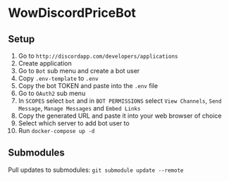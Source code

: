 # WowDiscordPriceBot

## Setup
1. Go to `http://discordapp.com/developers/applications`
1. Create application
1. Go to `Bot` sub menu and create a bot user
1. Copy `.env-template` to `.env`
1. Copy the bot TOKEN and paste into the `.env` file
1. Go to `OAuth2` sub menu
1. In `SCOPES` select `bot` and in `BOT PERMISSIONS` select `View Channels`, `Send Message`, `Manage Messages` and `Embed Links`
1. Copy the generated URL and paste it into your web browser of choice
1. Select which server to add bot user to
1. Run `docker-compose up -d`

## Submodules
Pull updates to submodules: `git submodule update --remote`
